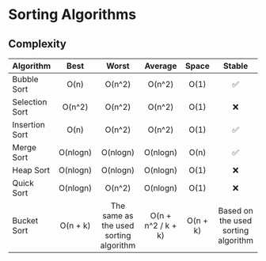# Sorting Algorithms



## Complexity
| Algorithm      |   Best   |                 Worst                  | Average  |  Space   |               Stable                |
| :------------- | :------: | :------------------------------------: | :------: | :------: | :---------------------------------: |
| Bubble Sort    |   O(n)   |                 O(n^2)                 |  O(n^2)  |   O(1)   |                  ✅                  |
| Selection Sort |  O(n^2)  |                 O(n^2)                 |  O(n^2)  |   O(1)   |                  ❌                  |
| Insertion Sort |   O(n)   |                 O(n^2)                 |  O(n^2)  |   O(1)   |                  ✅                  |
| Merge Sort     | O(nlogn) |                O(nlogn)                | O(nlogn) |   O(n)   |                  ✅                  |
| Heap Sort      | O(nlogn) |                O(nlogn)                | O(nlogn) |   O(1)   |                  ❌                  |
| Quick Sort     | O(nlogn) |                 O(n^2)                 | O(nlogn) |   O(1)   |                  ❌                  |
| Bucket Sort    | O(n + k) | The same as the used sorting algorithm | O(n + n^2 / k + k) | O(n + k) | Based on the used sorting algorithm |